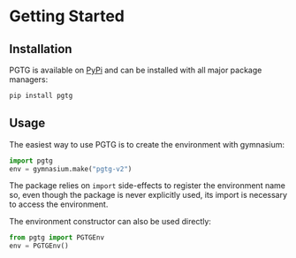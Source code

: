 # Getting Started

## Installation
PGTG is available on [PyPi](https://pypi.org/project/pgtg/) and can be installed with all major package managers:
```bash
pip install pgtg
```

## Usage
The easiest way to use PGTG is to create the environment with gymnasium:
```python
import pgtg
env = gymnasium.make("pgtg-v2")
```

The package relies on ```import``` side-effects to register the environment name so, even though the package is never explicitly used, its import is necessary to access the environment.  

The environment constructor can also be used directly:
```python
from pgtg import PGTGEnv
env = PGTGEnv()
```